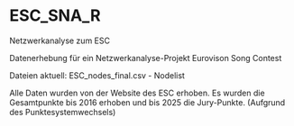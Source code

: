 # ESC_SNA_R
Netzwerkanalyse zum ESC

Datenerhebung für ein Netzwerkanalyse-Projekt Eurovison Song Contest

Dateien aktuell: 
ESC_nodes_final.csv - Nodelist


Alle Daten wurden von der Website  des ESC erhoben.
Es wurden die Gesamtpunkte bis 2016 erhoben und bis 2025 die Jury-Punkte. (Aufgrund des Punktesystemwechsels)
